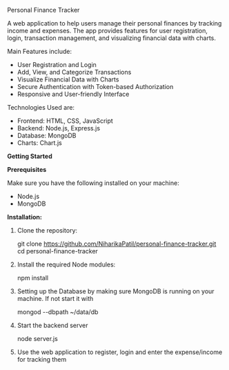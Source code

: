 Personal Finance Tracker

A web application to help users manage their personal finances by tracking income and expenses. The app provides features for user registration, login, transaction management, and visualizing financial data with charts.

Main Features include:
- User Registration and Login
- Add, View, and Categorize Transactions
- Visualize Financial Data with Charts
- Secure Authentication with Token-based Authorization
- Responsive and User-friendly Interface

Technologies Used are:
- Frontend: HTML, CSS, JavaScript
- Backend: Node.js, Express.js
- Database: MongoDB
- Charts: Chart.js

**Getting Started**

**Prerequisites**

Make sure you have the following installed on your machine:

- Node.js
- MongoDB

**Installation:**

1. Clone the repository:
   
   git clone https://github.com/NiharikaPatil/personal-finance-tracker.git
   cd personal-finance-tracker

2. Install the required Node modules:

   npm install

3. Setting up the Database by making sure MongoDB is running on your machine. If not start it with

   mongod --dbpath ~/data/db

4. Start the backend server

   node server.js

5. Use the web application to register, login and enter the expense/income for tracking them
